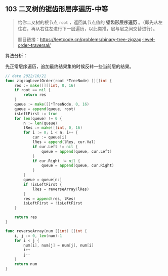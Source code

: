 ## 103 二叉树的锯齿形层序遍历-中等

> 给你二叉树的根节点 `root` ，返回其节点值的 **锯齿形层序遍历** 。（即先从左往右，再从右往左进行下一层遍历，以此类推，层与层之间交替进行）。
>
> 题目链接：https://leetcode.cn/problems/binary-tree-zigzag-level-order-traversal/



算法分析：

先正常层序遍历，追加最终结果集的时候反转一些当前层的结果。

```go
// date 2022/10/21
func zigzagLevelOrder(root *TreeNode) [][]int {
    res := make([][]int, 0, 16)
    if root == nil {
        return res
    }
    queue := make([]*TreeNode, 0, 16)
    queue = append(queue, root)
    isLeftFirst := true
    for len(queue) != 0 {
        n := len(queue)
        lRes := make([]int, 0, 16)
        for i := 0; i < n; i++ {
            cur := queue[i]
            lRes = append(lRes, cur.Val)
            if cur.Left != nil {
                queue = append(queue, cur.Left)
            }
            if cur.Right != nil {
                queue = append(queue, cur.Right)
            }
        }
        queue = queue[n:]
        if !isLeftFirst {
            lRes = reverseArray(lRes)
        }
        res = append(res, lRes)
        isLeftFirst = !isLeftFirst
    }

    return res
}

func reverseArray(num []int) []int {
    i, j := 0, len(num)-1
    for i < j {
        num[i], num[j] = num[j], num[i]
        i++
        j--
    }
    return num
}
```

